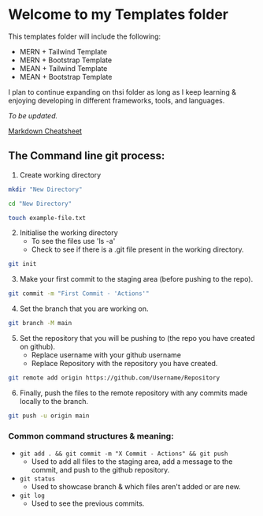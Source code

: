 # Welcome to my Templates folder
This templates folder will include the following:

- MERN + Tailwind Template
- MERN + Bootstrap Template
- MEAN + Tailwind Template
- MEAN + Bootstrap Template

I plan to continue expanding on thsi folder as long as I keep learning & enjoying developing in different frameworks, tools, and languages.

*To be updated.*

<a href="https://www.markdownguide.org/cheat-sheet/">Markdown Cheatsheet</a>

## The Command line git process:

1. Create working directory
```sh
mkdir "New Directory"
```
```sh
cd "New Directory"
```
```sh
touch example-file.txt
```
2. Initialise the working directory
    - To see the files use 'ls -a'
    - Check to see if there is a .git file present in the working directory.
```sh
git init
```
3. Make your first commit to the staging area (before pushing to the repo).
```sh
git commit -m "First Commit - 'Actions'"
```
4. Set the branch that you are working on.
```sh
git branch -M main
```
5. Set the repository that you will be pushing to (the repo you have created on github).
    - Replace username with your github username
    - Replace Repository with the repository you have created.
```sh
git remote add origin https://github.com/Username/Repository
```
6. Finally, push the files to the remote repository with any commits made locally to the branch.
```sh
git push -u origin main
```

### Common command structures & meaning:

- ```git add . && git commit -m "X Commit - Actions" && git push```
    - Used to add all files to the staging area, add a message to the commit, and push to the github repository.
- ```git status```
    - Used to showcase branch & which files aren't added or are new.
- ```git log```
    - Used to see the previous commits.